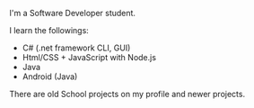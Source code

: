 I'm a Software Developer student.

I learn the followings: 
- C# (.net framework CLI, GUI)
- Html/CSS + JavaScript with Node.js
- Java
- Android (Java)

There are old School projects on my profile and newer projects.
